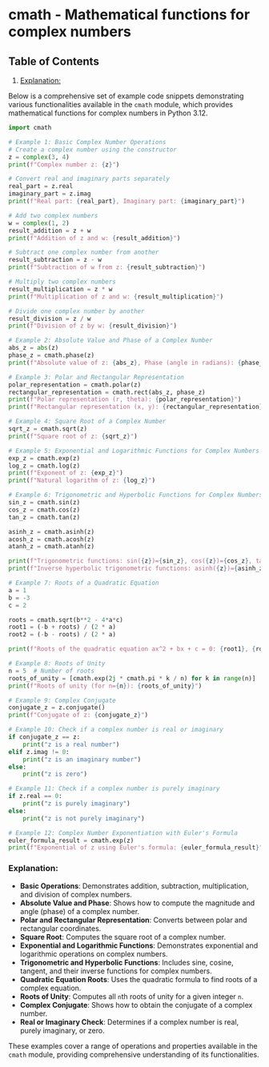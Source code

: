 # cmath - Mathematical functions for complex numbers
## Table of Contents

1. [Explanation:](#explanation)



Below is a comprehensive set of example code snippets demonstrating various functionalities available in the `cmath` module, which provides mathematical functions for complex numbers in Python 3.12.

```python
import cmath

# Example 1: Basic Complex Number Operations
# Create a complex number using the constructor
z = complex(3, 4)
print(f"Complex number z: {z}")

# Convert real and imaginary parts separately
real_part = z.real
imaginary_part = z.imag
print(f"Real part: {real_part}, Imaginary part: {imaginary_part}")

# Add two complex numbers
w = complex(1, 2)
result_addition = z + w
print(f"Addition of z and w: {result_addition}")

# Subtract one complex number from another
result_subtraction = z - w
print(f"Subtraction of w from z: {result_subtraction}")

# Multiply two complex numbers
result_multiplication = z * w
print(f"Multiplication of z and w: {result_multiplication}")

# Divide one complex number by another
result_division = z / w
print(f"Division of z by w: {result_division}")

# Example 2: Absolute Value and Phase of a Complex Number
abs_z = abs(z)
phase_z = cmath.phase(z)
print(f"Absolute value of z: {abs_z}, Phase (angle in radians): {phase_z}")

# Example 3: Polar and Rectangular Representation
polar_representation = cmath.polar(z)
rectangular_representation = cmath.rect(abs_z, phase_z)
print(f"Polar representation (r, theta): {polar_representation}")
print(f"Rectangular representation (x, y): {rectangular_representation}")

# Example 4: Square Root of a Complex Number
sqrt_z = cmath.sqrt(z)
print(f"Square root of z: {sqrt_z}")

# Example 5: Exponential and Logarithmic Functions for Complex Numbers
exp_z = cmath.exp(z)
log_z = cmath.log(z)
print(f"Exponent of z: {exp_z}")
print(f"Natural logarithm of z: {log_z}")

# Example 6: Trigonometric and Hyperbolic Functions for Complex Numbers
sin_z = cmath.sin(z)
cos_z = cmath.cos(z)
tan_z = cmath.tan(z)

asinh_z = cmath.asinh(z)
acosh_z = cmath.acosh(z)
atanh_z = cmath.atanh(z)

print(f"Trigonometric functions: sin({z})={sin_z}, cos({z})={cos_z}, tan({z})={tan_z}")
print(f"Inverse hyperbolic trigonometric functions: asinh({z})={asinh_z}, acosh({z})={acosh_z}, atanh({z})={atanh_z}")

# Example 7: Roots of a Quadratic Equation
a = 1
b = -3
c = 2

roots = cmath.sqrt(b**2 - 4*a*c)
root1 = (-b + roots) / (2 * a)
root2 = (-b - roots) / (2 * a)

print(f"Roots of the quadratic equation ax^2 + bx + c = 0: {root1}, {root2}")

# Example 8: Roots of Unity
n = 5  # Number of roots
roots_of_unity = [cmath.exp(2j * cmath.pi * k / n) for k in range(n)]
print(f"Roots of unity (for n={n}): {roots_of_unity}")

# Example 9: Complex Conjugate
conjugate_z = z.conjugate()
print(f"Conjugate of z: {conjugate_z}")

# Example 10: Check if a complex number is real or imaginary
if conjugate_z == z:
    print("z is a real number")
elif z.imag != 0:
    print("z is an imaginary number")
else:
    print("z is zero")

# Example 11: Check if a complex number is purely imaginary
if z.real == 0:
    print("z is purely imaginary")
else:
    print("z is not purely imaginary")

# Example 12: Complex Number Exponentiation with Euler's Formula
euler_formula_result = cmath.exp(z)
print(f"Exponential of z using Euler's formula: {euler_formula_result}")
```

### Explanation:

- **Basic Operations**: Demonstrates addition, subtraction, multiplication, and division of complex numbers.
- **Absolute Value and Phase**: Shows how to compute the magnitude and angle (phase) of a complex number.
- **Polar and Rectangular Representation**: Converts between polar and rectangular coordinates.
- **Square Root**: Computes the square root of a complex number.
- **Exponential and Logarithmic Functions**: Demonstrates exponential and logarithmic operations on complex numbers.
- **Trigonometric and Hyperbolic Functions**: Includes sine, cosine, tangent, and their inverse functions for complex numbers.
- **Quadratic Equation Roots**: Uses the quadratic formula to find roots of a complex equation.
- **Roots of Unity**: Computes all `n`th roots of unity for a given integer `n`.
- **Complex Conjugate**: Shows how to obtain the conjugate of a complex number.
- **Real or Imaginary Check**: Determines if a complex number is real, purely imaginary, or zero.

These examples cover a range of operations and properties available in the `cmath` module, providing comprehensive understanding of its functionalities.
